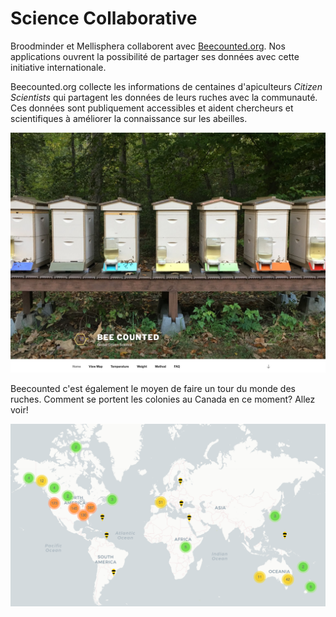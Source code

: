 # Science Collaborative

Broodminder et Mellisphera collaborent avec [Beecounted.org](https://beecounted.org). Nos applications ouvrent la possibilité de partager ses données avec cette initiative internationale. 

Beecounted.org collecte les informations de centaines d'apiculteurs _Citizen Scientists_ qui partagent les données de leurs ruches avec la communauté. 
Ces données sont publiquement accessibles et aident chercheurs et scientifiques à améliorer la connaissance sur les abeilles.

![](./images/40_1_beecounted.png)

Beecounted c'est également le moyen de faire un tour du monde des ruches. Comment se portent les colonies au Canada en ce moment? Allez voir!

![](./images/40_2_beecounted.png) 